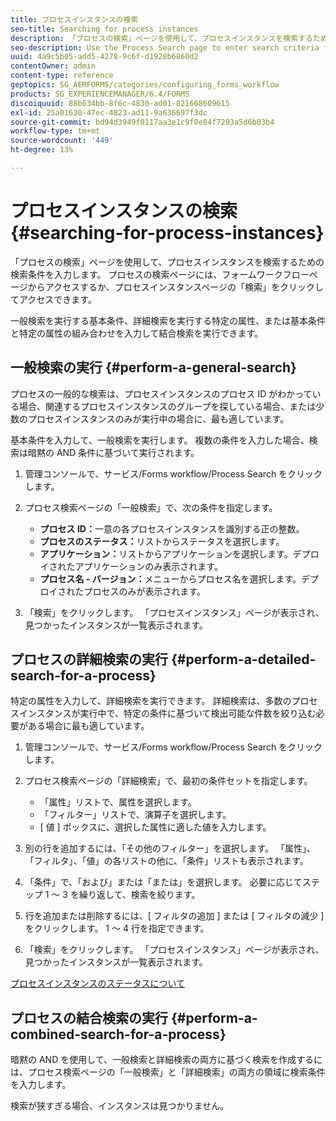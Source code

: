 ```yaml
---
title: プロセスインスタンスの検索
seo-title: Searching for process instances
description: 「プロセスの検索」ページを使用して、プロセスインスタンスを検索するための検索条件を入力します。
seo-description: Use the Process Search page to enter search criteria for finding a process instance.
uuid: 4a9c5b05-add5-4278-9c6f-d1928b6860d2
contentOwner: admin
content-type: reference
geptopics: SG_AEMFORMS/categories/configuring_forms_workflow
products: SG_EXPERIENCEMANAGER/6.4/FORMS
discoiquuid: 88b634bb-8f6c-4830-ad01-821668609615
exl-id: 25a01630-47ec-4823-ad11-9a636697f3dc
source-git-commit: bd94d3949f0117aa3e1c9f0e84f7293a5d6b03b4
workflow-type: tm+mt
source-wordcount: '449'
ht-degree: 13%

---
```


# プロセスインスタンスの検索{#searching-for-process-instances}

「プロセスの検索」ページを使用して、プロセスインスタンスを検索するための検索条件を入力します。 プロセスの検索ページには、フォームワークフローページからアクセスするか、プロセスインスタンスページの「検索」をクリックしてアクセスできます。

一般検索を実行する基本条件、詳細検索を実行する特定の属性、または基本条件と特定の属性の組み合わせを入力して結合検索を実行できます。

## 一般検索の実行 {#perform-a-general-search}

プロセスの一般的な検索は、プロセスインスタンスのプロセス ID がわかっている場合、関連するプロセスインスタンスのグループを探している場合、または少数のプロセスインスタンスのみが実行中の場合に、最も適しています。

基本条件を入力して、一般検索を実行します。 複数の条件を入力した場合、検索は暗黙の AND 条件に基づいて実行されます。

1. 管理コンソールで、サービス/Forms workflow/Process Search をクリックします。
1. プロセス検索ページの「一般検索」で、次の条件を指定します。

   * **プロセス ID：**&#x200B;一意の各プロセスインスタンスを識別する正の整数。
   * **プロセスのステータス：**&#x200B;リストからステータスを選択します。
   * **アプリケーション：**&#x200B;リストからアプリケーションを選択します。デプロイされたアプリケーションのみ表示されます。
   * **プロセス名 - バージョン：**&#x200B;メニューからプロセス名を選択します。デプロイされたプロセスのみが表示されます。

1. 「検索」をクリックします。 「プロセスインスタンス」ページが表示され、見つかったインスタンスが一覧表示されます。

## プロセスの詳細検索の実行 {#perform-a-detailed-search-for-a-process}

特定の属性を入力して、詳細検索を実行できます。 詳細検索は、多数のプロセスインスタンスが実行中で、特定の条件に基づいて検出可能な件数を絞り込む必要がある場合に最も適しています。

1. 管理コンソールで、サービス/Forms workflow/Process Search をクリックします。
1. プロセス検索ページの「詳細検索」で、最初の条件セットを指定します。

   * 「属性」リストで、属性を選択します。
   * 「フィルター」リストで、演算子を選択します。
   * [ 値 ] ボックスに、選択した属性に適した値を入力します。

1. 別の行を追加するには、「その他のフィルター」を選択します。 「属性」、「フィルタ」、「値」の各リストの他に、「条件」リストも表示されます。
1. 「条件」で、「および」または「または」を選択します。 必要に応じてステップ 1 ～ 3 を繰り返して、検索を絞ります。
1. 行を追加または削除するには、[ フィルタの追加 ] または [ フィルタの減少 ] をクリックします。 1 ～ 4 行を指定できます。
1. 「検索」をクリックします。 「プロセスインスタンス」ページが表示され、見つかったインスタンスが一覧表示されます。

[プロセスインスタンスのステータスについて](/help/forms/using/admin-help/processes.md#about-process-instance-statuses)

## プロセスの結合検索の実行 {#perform-a-combined-search-for-a-process}

暗黙の AND を使用して、一般検索と詳細検索の両方に基づく検索を作成するには、プロセス検索ページの「一般検索」と「詳細検索」の両方の領域に検索条件を入力します。

検索が狭すぎる場合、インスタンスは見つかりません。
